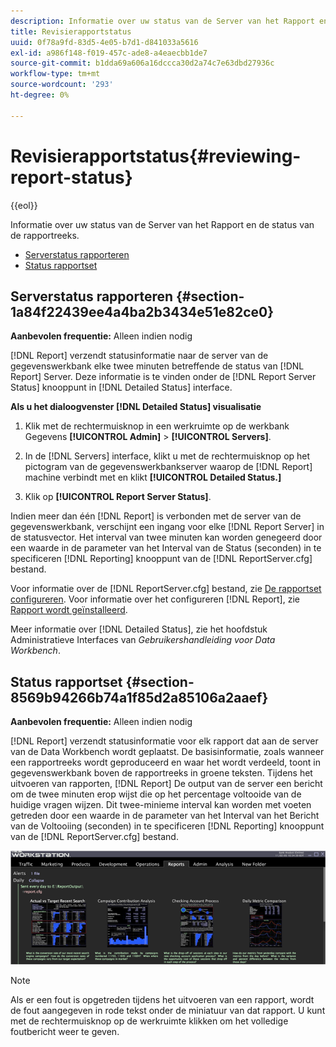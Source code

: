 ```yaml
---
description: Informatie over uw status van de Server van het Rapport en de status van de rapportreeks.
title: Revisierapportstatus
uuid: 0f78a9fd-83d5-4e05-b7d1-d841033a5616
exl-id: a986f148-f019-457c-ade8-a4eaecbb1de7
source-git-commit: b1dda69a606a16dccca30d2a74c7e63dbd27936c
workflow-type: tm+mt
source-wordcount: '293'
ht-degree: 0%

---
```


# Revisierapportstatus{#reviewing-report-status}

{{eol}}

Informatie over uw status van de Server van het Rapport en de status van de rapportreeks.

* [Serverstatus rapporteren](../../../home/c-rpt-oview/c-admin-rpt/c-rev-rpt-st.md#section-1a84f22439ee4a4ba2b3434e51e82ce0)
* [Status rapportset](../../../home/c-rpt-oview/c-admin-rpt/c-rev-rpt-st.md#section-8569b94266b74a1f85d2a85106a2aaef)

## Serverstatus rapporteren {#section-1a84f22439ee4a4ba2b3434e51e82ce0}

**Aanbevolen frequentie:** Alleen indien nodig

[!DNL Report] verzendt statusinformatie naar de server van de gegevenswerkbank elke twee minuten betreffende de status van [!DNL Report] Server. Deze informatie is te vinden onder de [!DNL Report Server Status] knooppunt in [!DNL Detailed Status] interface.

**Als u het dialoogvenster [!DNL Detailed Status] visualisatie**

1. Klik met de rechtermuisknop in een werkruimte op de werkbank Gegevens **[!UICONTROL Admin]** > **[!UICONTROL Servers]**.

1. In de [!DNL Servers] interface, klikt u met de rechtermuisknop op het pictogram van de gegevenswerkbankserver waarop de [!DNL Report] machine verbindt met en klikt **[!UICONTROL Detailed Status.]**

1. Klik op **[!UICONTROL Report Server Status]**.

Indien meer dan één [!DNL Report] is verbonden met de server van de gegevenswerkbank, verschijnt een ingang voor elke [!DNL Report Server] in de statusvector. Het interval van twee minuten kan worden genegeerd door een waarde in de parameter van het Interval van de Status (seconden) in te specificeren [!DNL Reporting] knooppunt van de [!DNL ReportServer.cfg] bestand.

Voor informatie over de [!DNL ReportServer.cfg] bestand, zie [De rapportset configureren](../../../home/c-rpt-oview/c-work-rpt-sets/t-create-rpt-set/t-config-rpt-set/t-config-rpt-set.md#task-cfb2fd0c28bc48c2acdd582fe0d670d0). Voor informatie over het configureren [!DNL Report], zie [Rapport wordt geïnstalleerd](../../../home/c-rpt-oview/c-inst-rpt/c-inst-rpt.md#concept-3b8696a5b7f04ebfaafec7ff55890d91).

Meer informatie over [!DNL Detailed Status], zie het hoofdstuk Administratieve Interfaces van *Gebruikershandleiding voor Data Workbench*.

## Status rapportset {#section-8569b94266b74a1f85d2a85106a2aaef}

**Aanbevolen frequentie:** Alleen indien nodig

[!DNL Report] verzendt statusinformatie voor elk rapport dat aan de server van de Data Workbench wordt geplaatst. De basisinformatie, zoals wanneer een rapportreeks wordt geproduceerd en waar het wordt verdeeld, toont in gegevenswerkbank boven de rapportreeks in groene teksten. Tijdens het uitvoeren van rapporten, [!DNL Report] De output van de server een bericht om de twee minuten erop wijst die op het percentage voltooide van de huidige vragen wijzen. Dit twee-minieme interval kan worden met voeten getreden door een waarde in de parameter van het Interval van het Bericht van de Voltooiing (seconden) in te specificeren [!DNL Reporting] knooppunt van de [!DNL ReportServer.cfg] bestand.

![](assets/report_status.png)

>[!NOTE]
>
>Als er een fout is opgetreden tijdens het uitvoeren van een rapport, wordt de fout aangegeven in rode tekst onder de miniatuur van dat rapport. U kunt met de rechtermuisknop op de werkruimte klikken om het volledige foutbericht weer te geven.
